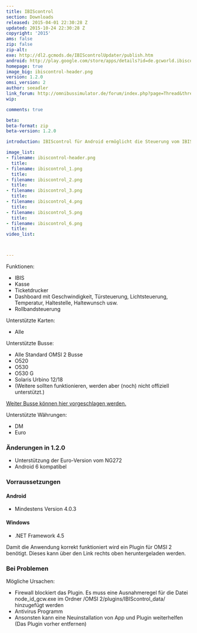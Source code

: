 ```yaml
---
title: IBIScontrol
section: Downloads
released: 2015-04-01 22:30:28 Z
updated: 2015-10-24 22:30:28 Z
copyright: '2015'
ams: false
zip: false
zip-alt:
exe: http://dl2.gcmods.de/IBIScontrolUpdater/publish.htm
android: http://play.google.com/store/apps/details?id=de.gcworld.ibiscontrol
homepage: true
image_big: ibiscontrol-header.png
version: 1.2.0
omsi_version: 2
author: seeadler
link_forum: http://omnibussimulator.de/forum/index.php?page=Thread&threadID=31324
wip:

comments: true

beta:
beta-format: zip
beta-version: 1.2.0

introduction: IBIScontrol für Android ermöglicht die Steuerung vom IBIS, der Kasse sowie dem Ticketdrucker in der Omnibussimulation OMSI 2 von Aerosoft mittels Smartphone oder Tablet.

image_list:
- filename: ibiscontrol-header.png
  title:
- filename: ibiscontrol_1.png
  title:
- filename: ibiscontrol_2.png
  title:
- filename: ibiscontrol_3.png
  title:
- filename: ibiscontrol_4.png
  title:
- filename: ibiscontrol_5.png
  title:
- filename: ibiscontrol_6.png
  title:
video_list:



---
```


Funktionen:

- IBIS
- Kasse
- Ticketdrucker
- Dashboard mit Geschwindigkeit, Türsteuerung, Lichtsteuerung, Temperatur, Haltestelle, Haltewunsch usw.
- Rollbandsteuerung

Unterstützte Karten:

- Alle

Unterstützte Busse:

- Alle Standard OMSI 2 Busse
- O520
- O530
- O530 G
- Solaris Urbino 12/18
- (Weitere sollten funktionieren, werden aber (noch) nicht offiziell unterstützt.)

[Weiter Busse können hier vorgeschlagen werden.](http://9cw.de/buswunsch)

Unterstützte Währungen:

- DM
- Euro

<div class="bg bg-success" markdown="block">

### Änderungen in 1.2.0
- Unterstützung der Euro-Version vom NG272
- Android 6 kompatibel

</div>

<div class="bg bg-danger" markdown="block">

### Vorraussetzungen

#### Android
- Mindestens Version 4.0.3

#### Windows
- .NET Framework 4.5

Damit die Anwendung korrekt funktioniert wird ein Plugin für OMSI 2 benötigt. Dieses kann über den Link rechts oben heruntergeladen werden.

### Bei Problemen
Mögliche Ursachen:

- Firewall blockiert das Plugin. Es muss eine Ausnahmeregel für die Datei node_id_gcw.exe im Ordner /OMSI 2/plugins/IBIScontrol_data/ hinzugefügt werden
- Antivirus Programm
- Ansonsten kann eine Neuinstallation von App und Plugin weiterhelfen (Das Plugin vorher entfernen)

</div>
